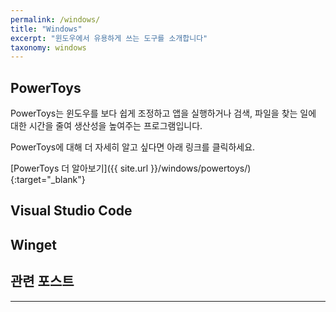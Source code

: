 ```yaml
---
permalink: /windows/
title: "Windows"
excerpt: "윈도우에서 유용하게 쓰는 도구를 소개합니다"
taxonomy: windows
---
```


## PowerToys

PowerToys는 윈도우를 보다 쉽게 조정하고 앱을 실행하거나 검색, 파일을 찾는 일에 대한 시간을 줄여 생산성을 높여주는 프로그램입니다.

PowerToys에 대해 더 자세히 알고 싶다면 아래 링크를 클릭하세요.

[PowerToys 더 알아보기]({{ site.url }}/windows/powertoys/){:target="_blank"}

## Visual Studio Code

## Winget

## 관련 포스트

---

